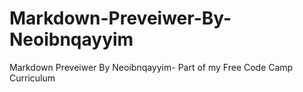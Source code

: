 # Markdown-Preveiwer-By-Neoibnqayyim
Markdown Preveiwer By Neoibnqayyim- Part of my Free Code Camp Curriculum
